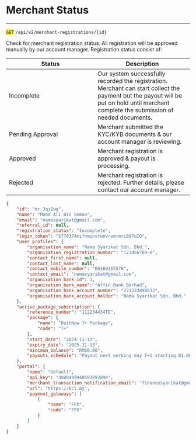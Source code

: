 # Merchant Status

***

<mark style="color:blue;">`GET`</mark> `/api/v2/merchant-registrations/{id}`



Check for merchant registration status. All registration will be approved manually by our account manager. Registration status consist of:



<table><thead><tr><th width="227">Status</th><th>Description</th></tr></thead><tbody><tr><td>Incomplete</td><td>Our system successfully recorded the registration. Merchant can start collect the payment but the payout will be put on hold until merchant complete the submission of needed documents.</td></tr><tr><td>Pending Approval</td><td>Merchant submitted the KYC/KYB documents &#x26; our account manager is reviewing.</td></tr><tr><td>Approved</td><td>Merchant registration is approved &#x26; payout is processing.</td></tr><tr><td>Rejected</td><td>Merchant registration is rejected. Further details, please contact our account manager.</td></tr></tbody></table>



```json
{
    "id": "mr_3qjZwq",
    "name": "Mohd Ali Bin Seman",
    "email": "namasyarikat@gmail.com",
    "referral_id": null,
    "registration_status": "Incomplete",
    "login_token": "$778374mifnminvrunvrvmrmri997uIO",
    "user_profiles": {
        "organisation_name": "Nama Syarikat Sdn. Bhd.",
        "organisation_registration_number": "123456789-H",
        "contact_first_name": null,
        "contact_last_name": null,
        "contact_mobile_number": "60169165576",
        "contact_email": "namasyarikat@gmail.com",
        "organisation_bank_id": 1,
        "organisation_bank_name": "Affin Bank Berhad",
        "organisation_bank_account_number": "221233898832",
        "organisation_bank_account_holder": "Nama Syarikat Sdn. Bhd." 
    },
    "active_package_subscription": {
        "reference_number": "112234434TE",
        "package": {
            "name": "DuitNow T+ Package",
            "code": "T+"
        },
        "start_date": "2024-11-13",
        "expiry_date": "2025-11-13",
        "minimum_balance": "RM50.00",
        "payouts_schedule": "Payout next working day T+1 starting 01.00 AM"
    },
    "portal": {
        "name": "Default",
        "api_key": "3888499948593892894",
        "merchant_transaction_notification_email": "financesyarikat@gmail.com",
        "url": "https://bcl.my",
        "payment_gateways": [
            {
                "name": "FPX",
                "code": "FPX"
            }
        ]
    }
}
```

